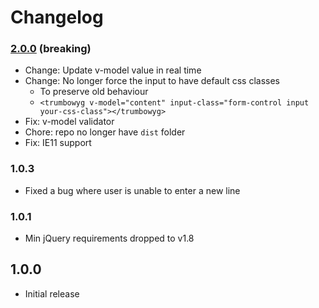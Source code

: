 # Changelog

### [2.0.0](https://github.com/ankurk91/vue-trumbowyg/compare/1.0.3...2.0.0) (breaking)
* Change: Update v-model value in real time
* Change: No longer force the input to have default css classes
    - To preserve old behaviour
    - `<trumbowyg v-model="content" input-class="form-control input your-css-class"></trumbowyg> `
* Fix: v-model validator 
* Chore: repo no longer have `dist` folder
* Fix: IE11 support
 
### 1.0.3
- Fixed a bug where user is unable to enter a new line

### 1.0.1
- Min jQuery requirements dropped to v1.8

## 1.0.0
- Initial release
